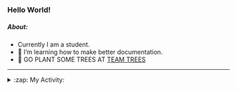 ### Hello World!

##### About:
- Currently I am a student.
- 🌱 I’m learning how to make better documentation.
- 🌱 GO PLANT SOME TREES AT [TEAM TREES](https://teamtrees.org/)

---
<details>
  <summary>:zap: My Activity:</summary>
  
<!--START_SECTION:waka-->
![Code Time](http://img.shields.io/badge/Code%20Time-989%20hrs%2026%20mins-blue)

**I'm a Night 🦉** 

```text
🌞 Morning    86 commits     ███░░░░░░░░░░░░░░░░░░░░░░   12.43% 
🌆 Daytime    150 commits    █████░░░░░░░░░░░░░░░░░░░░   21.68% 
🌃 Evening    209 commits    ███████░░░░░░░░░░░░░░░░░░   30.2% 
🌙 Night      247 commits    █████████░░░░░░░░░░░░░░░░   35.69%

```
📅 **I'm Most Productive on Tuesday** 

```text
Monday       92 commits     ███░░░░░░░░░░░░░░░░░░░░░░   13.29% 
Tuesday      162 commits    █████░░░░░░░░░░░░░░░░░░░░   23.41% 
Wednesday    70 commits     ██░░░░░░░░░░░░░░░░░░░░░░░   10.12% 
Thursday     96 commits     ███░░░░░░░░░░░░░░░░░░░░░░   13.87% 
Friday       99 commits     ███░░░░░░░░░░░░░░░░░░░░░░   14.31% 
Saturday     70 commits     ██░░░░░░░░░░░░░░░░░░░░░░░   10.12% 
Sunday       103 commits    ███░░░░░░░░░░░░░░░░░░░░░░   14.88%

```


📊 **This Week I Spent My Time On** 

```text
🔥 Editors: 
VS Code                  1 hr 39 mins        █████████████████████████   100.0%

🐱‍💻 Projects: 
PraiseDemo               1 hr 31 mins        ███████████████████████░░   91.9% 
advent-of-code-2022      6 mins              █░░░░░░░░░░░░░░░░░░░░░░░░   6.38% 
CSF                      1 min               ░░░░░░░░░░░░░░░░░░░░░░░░░   1.72%

```


 Last Updated on 28/12/2022 16:03:52 UTC
<!--END_SECTION:waka-->
</details>
